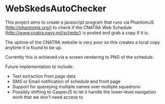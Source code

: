 WebSkedsAutoChecker
===================

This project aims to create a javascript program that runs via PhantomJS (http://phantomjs.org/) to check if the CNATRA Web Schedule (http://www.cnatra.navy.mil/scheds/) is posted and grab a copy if it is.

The uptime of the CNATRA website is very poor so this creates a local copy anytime it is found to be up.

Currently this is achieved via a screen rendering to PNG of the schedule.

Future implementation to include:
 - Text extraction from page data
 - SMS or Email notification of schedule and front page
 - Support for quereying multiple names over multiple squadrons
 - Possibly shifting to CasperJS to let it handle the lower-level navigation work that we don't need access to

